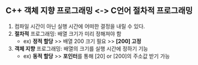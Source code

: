 ## C++ 객체 지향 프로그래밍 <-> C언어 절차적 프로그래밍
1) 컴파일 시간이 아닌 실행 시간에 어떠한 결정을 내릴 수 있다.
2) **절차적** 프로그래밍: 배열 크기가 미리 정해져야 함
   * ex) **정적 할당** >> 배열 200 크기 필요 >> **[200] 고정**
4) **객체 지향** 프로그래밍: 배열의 크기를 실행 시간에 정하기 기능
   * ex) **동적 할당** >> **포인터**를 통해 [20] or [200]의 주소값 받기 가능
